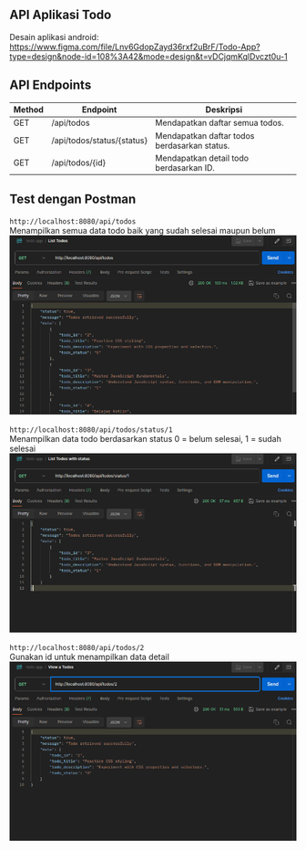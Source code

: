 ## API Aplikasi Todo

Desain aplikasi android:<br/>
https://www.figma.com/file/Lnv6GdopZayd36rxf2uBrF/Todo-App?type=design&node-id=108%3A42&mode=design&t=vDCjqmKqlDvczt0u-1

## API Endpoints

| Method | Endpoint                   | Deskripsi                                    |
| ------ | -------------------------- | -------------------------------------------- |
| GET    | /api/todos                 | Mendapatkan daftar semua todos.              |
| GET    | /api/todos/status/{status} | Mendapatkan daftar todos berdasarkan status. |
| GET    | /api/todos/{id}            | Mendapatkan detail todo berdasarkan ID.      |

## Test dengan Postman

`http://localhost:8080/api/todos`<br/>
Menampilkan semua data todo baik yang sudah selesai maupun belum
![list-todos](dokumentasi/list-todos.png)

`http://localhost:8080/api/todos/status/1`<br/>
Menampilkan data todo berdasarkan status 0 = belum selesai, 1 = sudah selesai
![list-todos](dokumentasi/list-todos-with-status.png)

`http://localhost:8080/api/todos/2`<br/>
Gunakan id untuk menampilkan data detail
![list-todos](dokumentasi/view-a-todo.png)
